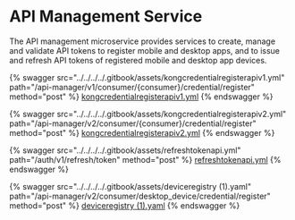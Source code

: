 # API Management Service

The API management microservice provides services to create, manage and validate API tokens to register mobile and desktop apps, and to issue and refresh API tokens of registered mobile and desktop app devices.

{% swagger src="../../../../.gitbook/assets/kongcredentialregisterapiv1.yml" path="/api-manager/v1/consumer/{consumer}/credential/register" method="post" %}
[kongcredentialregisterapiv1.yml](../../../../.gitbook/assets/kongcredentialregisterapiv1.yml)
{% endswagger %}

{% swagger src="../../../../.gitbook/assets/kongcredentialregisterapiv2.yml" path="/api-manager/v2/consumer/{consumer}/credential/register" method="post" %}
[kongcredentialregisterapiv2.yml](../../../../.gitbook/assets/kongcredentialregisterapiv2.yml)
{% endswagger %}

{% swagger src="../../../../.gitbook/assets/refreshtokenapi.yml" path="/auth/v1/refresh/token" method="post" %}
[refreshtokenapi.yml](../../../../.gitbook/assets/refreshtokenapi.yml)
{% endswagger %}

{% swagger src="../../../../.gitbook/assets/deviceregistry (1).yaml" path="/api-manager/v2/consumer/desktop_device/credential/register" method="post" %}
[deviceregistry (1).yaml](<../../../../.gitbook/assets/deviceregistry (1).yaml>)
{% endswagger %}
